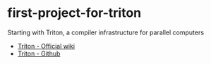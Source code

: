 # first-project-for-triton

Starting with Triton, a compiler infrastructure for parallel computers

- [Triton - Official wiki](https://triton-lang.org/main/index.html)
- [Triton - Github](https://github.com/triton-lang/triton)
